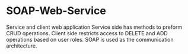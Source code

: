 # SOAP-Web-Service
Service and client web application
Service side has methods to preform CRUD operations.
Client side restricts access to DELETE and ADD operations based on user roles.
SOAP is used as the communication architecture.
